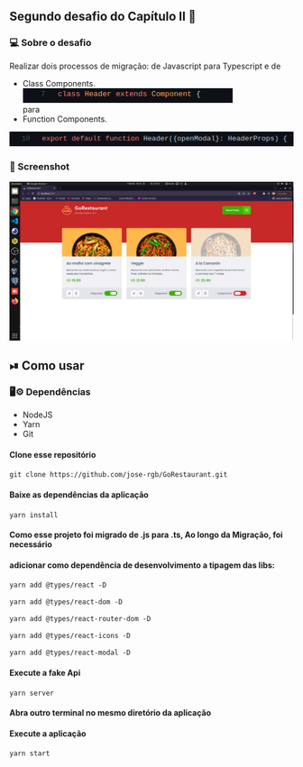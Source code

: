 ## Segundo desafio do Capítulo II 🚀

###  💻 Sobre o desafio
 Realizar dois processos de migração: de Javascript para Typescript e de
* Class Components. <br/>
<img src="https://github.com/jose-rgb/GoRestaurant/blob/master/.github/class.png" /> <br/>
 para
* Function Components.
<img src="https://github.com/jose-rgb/GoRestaurant/blob/master/.github/function.png" />

### 📸 Screenshot
<img src="https://github.com/jose-rgb/GoRestaurant/blob/master/.github/app.png" />

## ⏯ Como usar 
### 🖥⚙️ Dependências 
* NodeJS 
* Yarn
* Git

#### Clone esse repositório
```
git clone https://github.com/jose-rgb/GoRestaurant.git
```

#### Baixe as dependências da aplicação
```
yarn install
```
#### Como esse projeto foi migrado de .js para .ts, Ao longo da Migração, foi necessário
#### adicionar como dependência de desenvolvimento a tipagem das libs:
```
yarn add @types/react -D       
```
```
yarn add @types/react-dom -D       
```
```
yarn add @types/react-router-dom -D       
```
```
yarn add @types/react-icons -D       
```
```
yarn add @types/react-modal -D       
```
#### Execute a fake Api 
```
yarn server
```
#### Abra outro terminal no mesmo diretório da aplicação
#### Execute a aplicação
```
yarn start
```
